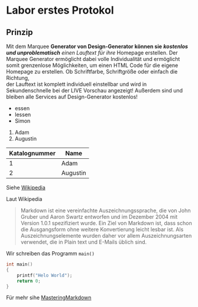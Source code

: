# Labor erstes Protokol

## Prinzip

Mit dem Marquee **Generator von Design-Generator können sie** ***kostenlos und unproblematisch*** *einen Lauftext für ihre* Homepage erstellen. Der Marquee Generator ermöglicht dabei volle Individualität und ermöglicht somit grenzenlose Möglichkeiten, um einen HTML Code für die eigene Homepage zu erstellen. Ob Schriftfarbe, Schriftgröße oder einfach die Richtung,  
der Lauftext ist komplett individuell einstellbar und wird in Sekundenschnelle bei der LIVE Vorschau angezeigt! Außerdem sind und bleiben alle Services auf Design-Generator kostenlos!

* essen
* lessen
* Simon

1. Adam
19868. Augustin

Katalognummer | Name 
-|-
1 | Adam
2 | Augustin

Siehe [Wikipedia](https://design-generator.de.tl/Marquee-Generator.htm)

Laut Wikipedia
> Markdown ist eine vereinfachte Auszeichnungssprache, die von John Gruber und Aaron Swartz entworfen und im Dezember 2004 mit Version 1.0.1 spezifiziert wurde. Ein Ziel von Markdown ist, dass schon die Ausgangsform ohne weitere Konvertierung leicht lesbar ist. Als Auszeichnungselemente wurden daher vor allem Auszeichnungsarten verwendet, die in Plain text und E-Mails üblich sind.

Wir schreiben das Programm `main()`
```C
int main()
{
    printf("Helo World");
    return 0;
}

```

Für mehr sihe [MasteringMarkdown](https://guides.github.com/features/mastering-markdown/)






